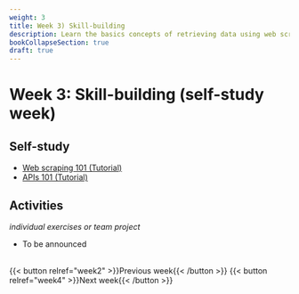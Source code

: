 ```yaml
---
weight: 3
title: Week 3) Skill-building
description: Learn the basics concepts of retrieving data using web scraping and APIs
bookCollapseSection: true
draft: true
---
```


# Week 3: Skill-building (self-study week)


## Self-study
- [Web scraping 101 (Tutorial)](docs/tutorials/webscraping101)
- [APIs 101 (Tutorial)](docs/tutorials/apis101)

## Activities
*individual exercises or team project*
- To be announced

<!--## Activities (individual exercises or team project)
- Please complete data availability / research fit assessment for your team project
<!--
- Please collect questions on our board on XXXX; we will answer with updates in the notebooks to resolve questions
-->

<br>
{{< button relref="week2" >}}Previous week{{< /button >}}
{{< button relref="week4" >}}Next week{{< /button >}}
